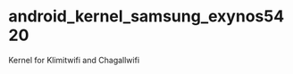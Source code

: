 android_kernel_samsung_exynos5420
=================================

Kernel for Klimitwifi and Chagallwifi
